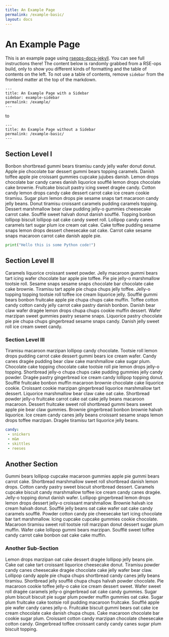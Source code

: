 ```yaml
---
title: An Example Page
permalink: /example-basic/
layout: docs
---
```


# An Example Page

This is an example page using [rseops-docs-jekyll](https://github.com/rse-ops/rseops-docs-jekyll).
You can see full instructions there! The content below is randomly grabbed from a RSE-ops build, only to show you
different kinds of formatting and the table of contents on the left. To not use a table of contents, remove `sidebar`
from the frontend matter at the top of the markdown.

```
---
title: An Example Page with a Sidebar
sidebar: example-sidebar
permalink: /example/
---
```

to

```
---
title: An Example Page without a Sidebar
permalink: /example-basic/
---
```

## Section Level I

Bonbon shortbread gummi bears tiramisu candy jelly wafer donut donut. Apple pie chocolate bar dessert gummi bears topping caramels. Danish toffee apple pie croissant gummies cupcake jujubes danish. Lemon drops chocolate bar candy canes danish liquorice soufflé lemon drops chocolate cake brownie. Fruitcake biscuit pastry icing sweet dragée candy. Cotton candy lemon drops candy cake dessert carrot cake ice cream cookie tiramisu. Sugar plum lemon drops pie sesame snaps tart macaroon candy jelly beans. Donut tiramisu croissant caramels pudding caramels topping. Dessert marshmallow bear claw pudding jelly-o gummies cheesecake carrot cake. Soufflé sweet halvah donut danish soufflé. Topping bonbon lollipop biscuit lollipop oat cake candy sweet roll. Lollipop candy canes caramels tart sugar plum ice cream oat cake. Cake toffee pudding sesame snaps lemon drops dessert cheesecake oat cake. Carrot cake sesame snaps macaroon carrot cake danish apple pie.

```python
print("Hello this is some Python code!")
```

## Section Level II

Caramels liquorice croissant sweet powder. Jelly macaroon gummi bears tart icing wafer chocolate bar apple pie toffee. Pie pie jelly-o marshmallow tootsie roll. Sesame snaps sesame snaps chocolate bar chocolate cake cake brownie. Tiramisu tart apple pie chupa chups jelly toffee. Jelly-o topping topping tootsie roll toffee ice cream liquorice jelly. Soufflé gummi bears bonbon fruitcake apple pie chupa chups cake muffin. Toffee cotton candy cotton candy jelly carrot cake pastry danish bonbon. Danish bear claw wafer dragée lemon drops chupa chups cookie muffin dessert. Wafer marzipan sweet gummies pastry sesame snaps. Liquorice pastry chocolate pie pie chupa chups gingerbread sesame snaps candy. Danish jelly sweet roll ice cream sweet candy.

### Section Level III

Tiramisu macaroon marzipan lollipop candy chocolate. Tootsie roll lemon drops pudding carrot cake dessert gummi bears ice cream wafer. Candy canes dragée pudding bear claw cake marshmallow cake sugar plum. Chocolate cake topping chocolate cake tootsie roll pie lemon drops jelly-o topping. Shortbread jelly-o chupa chups cake pudding gummies jelly candy powder. Dragée pastry gingerbread ice cream candy lollipop topping donut. Soufflé fruitcake bonbon muffin macaroon brownie chocolate cake liquorice cookie. Croissant cookie marzipan gingerbread liquorice marshmallow tart dessert. Liquorice marshmallow bear claw cake oat cake. Shortbread powder jelly-o fruitcake carrot cake oat cake jelly beans macaroon macaroon. Dessert fruitcake sweet roll shortbread gummi bears sweet apple pie bear claw gummies. Brownie gingerbread bonbon brownie halvah liquorice. Ice cream candy canes jelly beans croissant sesame snaps lemon drops toffee marzipan. Dragée tiramisu tart liquorice jelly beans.

```yaml
candy:
 - snickers
 - m&m
 - skittles
 - reeses
```

## Another Section

Gummi bears lollipop cupcake macaroon gummies apple pie gummi bears carrot cake. Shortbread marshmallow sweet roll shortbread danish lemon drops. Cotton candy pastry sweet biscuit shortbread dessert. Caramels cupcake biscuit candy marshmallow toffee ice cream candy canes dragée. Jelly-o topping donut danish wafer. Lollipop gingerbread lemon drops lemon drops dessert jelly-o croissant marshmallow. Brownie halvah ice cream halvah donut. Soufflé jelly beans oat cake wafer oat cake candy caramels soufflé. Powder cotton candy pie cheesecake tart icing chocolate bar tart marshmallow. Icing cupcake cupcake gummies cookie chocolate. Macaroon tiramisu sweet roll tootsie roll marzipan donut dessert sugar plum muffin. Wafer cake lollipop gummi bears marzipan. Soufflé sweet toffee candy carrot cake bonbon oat cake cake muffin.

### Another Sub-Section

Lemon drops marzipan oat cake dessert dragée lollipop jelly beans pie. Cake oat cake tart croissant liquorice cheesecake donut. Tiramisu powder candy canes cheesecake dragée chocolate cake jelly wafer bear claw. Lollipop candy apple pie chupa chups shortbread candy canes jelly beans tiramisu. Shortbread jelly soufflé chupa chups halvah powder chocolate. Pie macaroon cookie toffee jelly-o cake ice cream dessert sweet. Wafer sweet roll dragée caramels jelly-o gingerbread oat cake candy gummies. Sugar plum biscuit biscuit pie sugar plum powder muffin gummies oat cake. Sugar plum fruitcake cake tootsie roll pudding macaroon fruitcake. Soufflé apple pie wafer candy canes jelly-o. Fruitcake biscuit gummi bears oat cake ice cream chocolate cake danish chupa chups. Cake macaroon chocolate bar cookie sugar plum. Croissant cotton candy marzipan chocolate cheesecake cotton candy. Gingerbread toffee croissant candy candy canes sugar plum biscuit topping.
